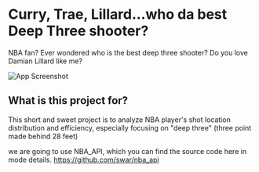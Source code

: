 
# Curry, Trae, Lillard...who da best Deep Three shooter?

NBA fan? Ever wondered who is the best deep three shooter? Do you love Damian Lillard like me?




![App Screenshot](https://i.imgur.com/FLpWxw2.gif)

  
## What is this project for?
This short and sweet project is to analyze NBA player's shot location distribution
and efficiency, especially focusing on "deep three" (three point made behind 28 feet)

we are going to use NBA_API, which you can find the source code here in mode details.
https://github.com/swar/nba_api
  